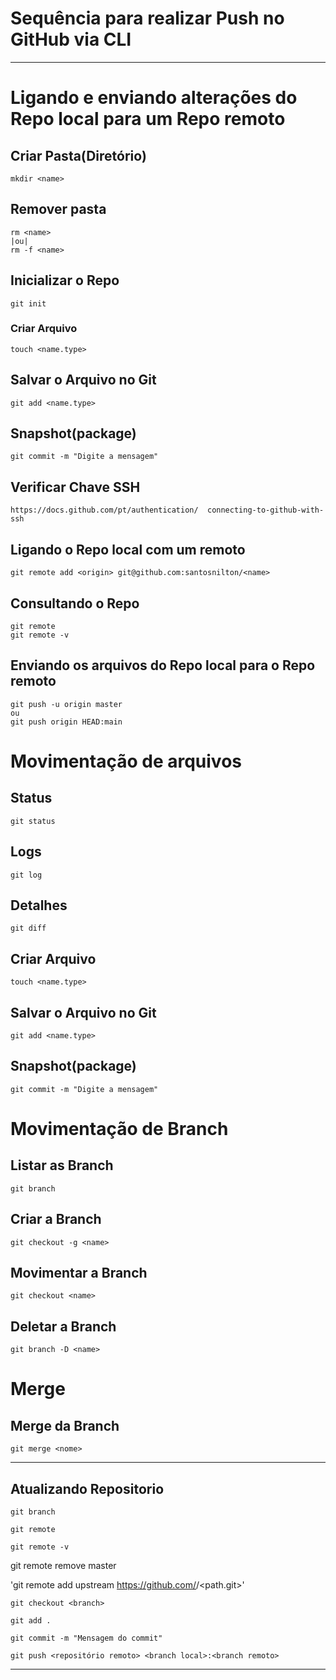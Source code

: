 # Sequência para realizar Push no GitHub via CLI
---
# Ligando e enviando alterações do Repo local para um Repo remoto 
## Criar Pasta(Diretório)  
	mkdir <name>  
## Remover pasta	
    rm <name>  
    |ou| 
    rm -f <name>  
		  
## Inicializar o Repo  
	git init  
### Criar Arquivo  
	touch <name.type>  
## Salvar o Arquivo no Git  
	git add <name.type>  
## Snapshot(package)  
	git commit -m "Digite a mensagem"  
## Verificar Chave SSH  
	https://docs.github.com/pt/authentication/  connecting-to-github-with-ssh
  
## Ligando o Repo local com um remoto  
	git remote add <origin> git@github.com:santosnilton/<name>  
## Consultando o Repo  
	git remote  
	git remote -v  
## Enviando os arquivos do Repo local para o Repo remoto  
	git push -u origin master  
 	ou  
 	git push origin HEAD:main

# Movimentação de arquivos  

## Status  
	git status  
## Logs  
	git log  
## Detalhes  
	git diff  
## Criar Arquivo  
	touch <name.type>  
## Salvar o Arquivo no Git  
	git add <name.type>  
## Snapshot(package)  
	git commit -m "Digite a mensagem"  

# Movimentação de Branch  

## Listar as Branch  
	git branch 
 
## Criar a Branch  
	git checkout -g <name>  
 
## Movimentar a Branch  
	git checkout <name>  
## Deletar a Branch  
	git branch -D <name>  

# Merge  

## Merge da Branch  
	git merge <nome>  
---
## Atualizando Repositorio
	git branch  
 
 	git remote  

  	git remote -v
   git remote remove master  
   
   'git remote add upstream https://github.com/<empresa>/<path.git>'
  
	git checkout <branch>

	git add .  

 	git commit -m "Mensagem do commit"  

	git push <repositório remoto> <branch local>:<branch remoto>  
 	
---  

